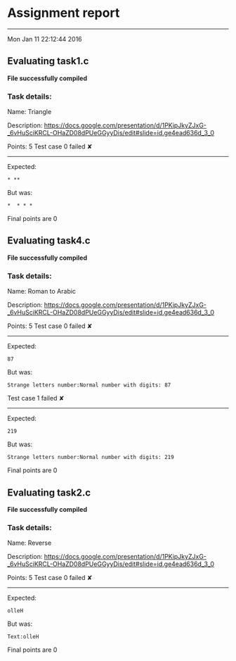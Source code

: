 # Assignment report
---
Mon Jan 11 22:12:44 2016

## Evaluating task1.c

**File successfully compiled**

### Task details:

Name: Triangle

Description: https://docs.google.com/presentation/d/1PKipJkyZJxG-_6vHuSciKRCL-OHaZD08dPUeGGyyDis/edit#slide=id.ge4ead636d_3_0

Points: 5
Test case 0 failed ✘ 

---
Expected:
```
* **
```
But was:
```
*  * * *
```

 Final points are 0
## Evaluating task4.c

**File successfully compiled**

### Task details:

Name: Roman to Arabic

Description: https://docs.google.com/presentation/d/1PKipJkyZJxG-_6vHuSciKRCL-OHaZD08dPUeGGyyDis/edit#slide=id.ge4ead636d_3_0

Points: 5
Test case 0 failed ✘ 

---
Expected:
```
87
```
But was:
```
Strange letters number:Normal number with digits: 87
```
Test case 1 failed ✘ 

---
Expected:
```
219
```
But was:
```
Strange letters number:Normal number with digits: 219
```

 Final points are 0
## Evaluating task2.c

**File successfully compiled**

### Task details:

Name: Reverse

Description: https://docs.google.com/presentation/d/1PKipJkyZJxG-_6vHuSciKRCL-OHaZD08dPUeGGyyDis/edit#slide=id.ge4ead636d_3_0

Points: 5
Test case 0 failed ✘ 

---
Expected:
```
olleH
```
But was:
```
Text:olleH
```

 Final points are 0
